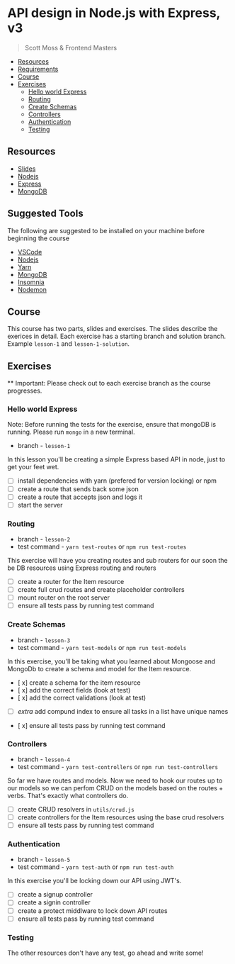 # API design in Node.js with Express, v3

> Scott Moss & Frontend Masters

- [Resources](#resources)
- [Requirements](#requirements)
- [Course](#course)
- [Exercises](#exercises)
  - [Hello world Express](#hello-world-express)
  - [Routing](#routing)
  - [Create Schemas](#create-schemas)
  - [Controllers](#controllers)
  - [Authentication](#authentication)
  - [Testing](#testing)

## Resources

- [Slides](https://slides.com/scotups/api-design-in-node-with-express-v3)
- [Nodejs](https://nodejs.org/en/)
- [Express](https://expressjs.com/)
- [MongoDB](https://www.mongodb.com/)

## Suggested Tools

The following are suggested to be installed on your machine before beginning the course

- [VSCode](https://code.visualstudio.com/)
- [Nodejs](https://nodejs.org/en/)
- [Yarn](https://yarnpkg.com/lang/en/docs/install/)
- [MongoDB](https://docs.mongodb.com/manual/administration/install-community/)
- [Insomnia](https://insomnia.rest/)
- [Nodemon](https://nodemon.io/)

## Course

This course has two parts, slides and exercises. The slides describe the exerices in detail. Each exercise has a starting branch and solution branch. Example `lesson-1` and `lesson-1-solution`.

## Exercises

\*\* Important: Please check out to each exercise branch as the course progresses.

### Hello world Express

Note: Before running the tests for the exercise, ensure that mongoDB is running. Please run `mongo` in a new terminal.

- branch - `lesson-1`

In this lesson you'll be creating a simple Express based API in node, just to get your feet wet.

- [ ] install dependencies with yarn (prefered for version locking) or npm
- [ ] create a route that sends back some json
- [ ] create a route that accepts json and logs it
- [ ] start the server

### Routing

- branch - `lesson-2`
- test command - `yarn test-routes` or `npm run test-routes`

This exercise will have you creating routes and sub routers for our soon the be DB resources using Express routing and routers

- [ ] create a router for the Item resource
- [ ] create full crud routes and create placeholder controllers
- [ ] mount router on the root server
- [ ] ensure all tests pass by running test command

### Create Schemas

- branch - `lesson-3`
- test command - `yarn test-models` or `npm run test-models`

In this exercise, you'll be taking what you learned about Mongoose and MongoDb to create a schema and model for the Item resource.

- [ x] create a schema for the item resource
- [ x] add the correct fields (look at test)
- [ x] add the correct validations (look at test)
- [ ] _extra_ add compund index to ensure all tasks in a list have unique names
- [ x] ensure all tests pass by running test command

### Controllers

- branch - `lesson-4`
- test command - `yarn test-controllers` or `npm run test-controllers`

So far we have routes and models. Now we need to hook our routes up to our models so we can perfom CRUD on the models based on the routes + verbs. That's exactly what controllers do.

- [ ] create CRUD resolvers in `utils/crud.js`
- [ ] create controllers for the Item resources using the base crud resolvers
- [ ] ensure all tests pass by running test command

### Authentication

- branch - `lesson-5`
- test command - `yarn test-auth` or `npm run test-auth`

In this exercise you'll be locking down our API using JWT's.

- [ ] create a signup controller
- [ ] create a signin controller
- [ ] create a protect middlware to lock down API routes
- [ ] ensure all tests pass by running test command

### Testing

The other resources don't have any test, go ahead and write some!
